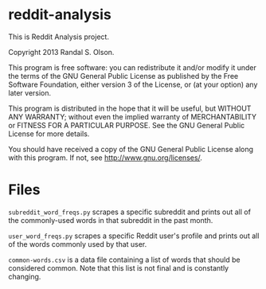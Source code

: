 reddit-analysis
===============

This is Reddit Analysis project.

Copyright 2013 Randal S. Olson.

This program is free software: you can redistribute it and/or modify it under the terms of the GNU General Public License as published by the Free Software Foundation, either version 3 of the License, or (at your option) any later version.

This program is distributed in the hope that it will be useful, but WITHOUT ANY WARRANTY; without even the implied warranty of MERCHANTABILITY or FITNESS FOR A PARTICULAR PURPOSE. See the GNU General Public License for more details.

You should have received a copy of the GNU General Public License along with this program. If not, see http://www.gnu.org/licenses/.


Files
===============

`subreddit_word_freqs.py` scrapes a specific subreddit and prints out all of the commonly-used words in that subreddit in the past month.

`user_word_freqs.py` scrapes a specific Reddit user's profile and prints out all of the words commonly used by that user.

`common-words.csv` is a data file containing a list of words that should be considered common. Note that this list is not final and is constantly changing.
